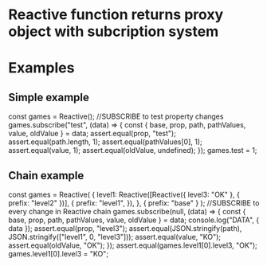 # Reactive function returns proxy object with subcription system

# Examples

## Simple example

  const games = Reactive();
  //SUBSCRIBE to test property changes
  games.subscribe("test", (data) => {
    const { base, prop, path, pathValues, value, oldValue } = data;
    assert.equal(prop, "test");
    assert.equal(path.length, 1);
    assert.equal(pathValues[0], 1);
    assert.equal(value, 1);
    assert.equal(oldValue, undefined);
  });
  games.test = 1;

## Chain example

  const games = Reactive(
    {
      level1: Reactive([Reactive({ level3: "OK" }, { prefix: "level2" })], {
        prefix: "level1",
      }),
    },
    { prefix: "base" }
  );
  //SUBSCRIBE to every change in Reactive chain
  games.subscribe(null, (data) => {
    const { base, prop, path, pathValues, value, oldValue } = data;
    console.log("DATA", { data });
    assert.equal(prop, "level3");
    assert.equal(JSON.stringify(path), JSON.stringify(["level1", 0, "level3"]));
    assert.equal(value, "KO");
    assert.equal(oldValue, "OK");
  });
  assert.equal(games.level1[0].level3, "OK");
  games.level1[0].level3 = "KO";